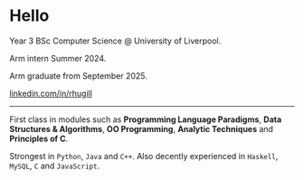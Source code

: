 # Hello

Year 3 BSc Computer Science @ University of Liverpool.  

Arm intern Summer 2024.

Arm graduate from September 2025.

[linkedin.com/in/rhugill](https://linkedin.com/in/rhugill)

---

First class in modules such as **Programming Language Paradigms**, **Data Structures & Algorithms**, **OO Programming**, **Analytic Techniques** and **Principles of C**.

Strongest in `Python`, `Java` and `C++`. Also decently experienced in `Haskell`, `MySQL`, `C` and `JavaScript`.





 

